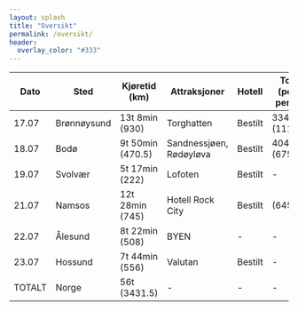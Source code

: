 ```yaml
---
layout: splash
title: "Oversikt"
permalink: /oversikt/
header:
  overlay_color: "#333"
---
```


| Dato   | Sted        | Kjøretid (km)    | Attraksjoner            | Hotell  | Tot (per pers) | Hvem     |
| ------ | ----------- | ---------------- | ----------------------- | ------- | -------------- |:-------- |
| 17.07  | Brønnøysund | 13t 8min (930)   | Torghatten              | Bestilt | 3340 (1110)    | J,F,MN   |
| 18.07  | Bodø        | 9t 50min (470.5) | Sandnessjøen, Rødøyløva | Bestilt | 4049 (675)     | Alle     |
| 19.07  | Svolvær     | 5t 17min (222)   | Lofoten                 | Bestilt | -              | J,F,H,MN |
| 21.07  | Namsos      | 12t 28min (745)  | Hotell Rock City        | Bestilt | (645)          | Alle     |
| 22.07  | Ålesund     | 8t 22min (508)   | BYEN                    | -       | -              | -        |
| 23.07  | Hossund     | 7t 44min (556)   | Valutan                 | Bestilt | -              | Alle     |
| TOTALT | Norge       | 56t (3431.5)     | -                       | -       | -              | -        |
